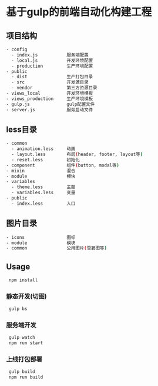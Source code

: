 # 基于gulp的前端自动化构建工程

## 项目结构

```bash
- config
  - index.js           服务端配置
  - local.js           开发环境配置
  - production         生产环境配置
- public
  - dist               生产打包目录
  - src                开发源目录
  - vendor             第三方资源目录
- views_local          开发环境模板
- views_production     生产环境模板
- gulp.js              gulp配置文件
- server.js            服务启动文件
```

## less目录

```bash
- common
  - animation.less     动画
  - layout.less        布局(header, footer, layout等)
  - reset.less         初始化
- component            组件(button, modal等)
- mixin                混合
- module               模块
- variables
  - theme.less         主题
  - variables.less     变量
- public
  - index.less         入口
```

## 图片目录

```bash
- icons                图标
- module               模块
- common               公用图片(雪碧图等)
```

## Usage

```bash
 npm install
```

### 静态开发(切图)

```bash
 gulp bs
```

### 服务端开发

```bash
 gulp watch
 npm run start
```

### 上线打包部署

```bash
 gulp build
 npm run build
```